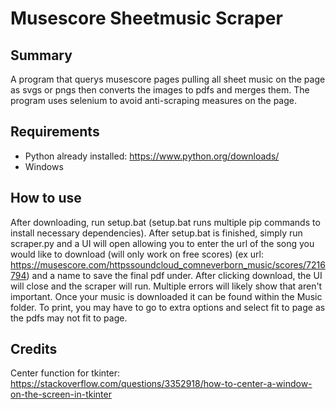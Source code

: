 Musescore Sheetmusic Scraper
============================

Summary
--------
A program that querys musescore pages pulling all sheet music on the page as svgs or pngs then converts the images to pdfs and merges them. The program uses selenium to avoid anti-scraping measures on the page.

Requirements
-------------
+ Python already installed: https://www.python.org/downloads/  
+ Windows

How to use
-----------
After downloading, run setup.bat (setup.bat runs multiple pip commands to install necessary dependencies). After setup.bat is finished, simply run scraper.py and a UI will open allowing you to enter the url of the song you would like to download (will only work on free scores) (ex url: https://musescore.com/httpssoundcloud_comneverborn_music/scores/7216794) and a name to save the final pdf under. After clicking download, the UI will close and the scraper will run. Multiple errors will likely show that aren't important. Once your music is downloaded it can be found within the Music folder. To print, you may have to go to extra options and select fit to page as the pdfs may not fit to page.

Credits
-------
Center function for tkinter: https://stackoverflow.com/questions/3352918/how-to-center-a-window-on-the-screen-in-tkinter  